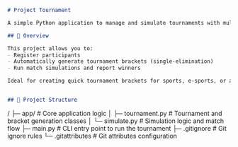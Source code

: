 ```markdown
# Project Tournament

A simple Python application to manage and simulate tournaments with multiple participants.

## 🧠 Overview

This project allows you to:
- Register participants
- Automatically generate tournament brackets (single-elimination)
- Run match simulations and report winners

Ideal for creating quick tournament brackets for sports, e-sports, or any competitive events.


## 📂 Project Structure

```
/
├─ app/               # Core application logic
│   ├─ tournament.py  # Tournament and bracket generation classes
│   └─ simulate.py    # Simulation logic and match flow
├─ main.py            # CLI entry point to run the tournament
├─ .gitignore         # Git ignore rules
└─ .gitattributes     # Git attributes configuration
```
